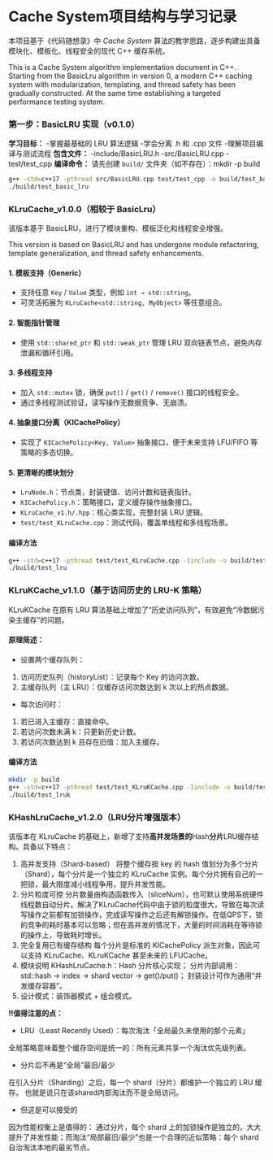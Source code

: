 # Cache System项目结构与学习记录

本项目基于《代码随想录》中 *Cache System* 算法的教学思路，逐步构建出具备模块化、模板化、线程安全的现代 C++ 缓存系统。

This is a Cache System algorithm implementation document in C++. Starting from the BasicLru algorithm in version 0, a modern C++ caching system with modularization, templating, and thread safety has been gradually constructed. At the same time establishing a targeted performance testing system.


### 第一步：BasicLRU 实现（v0.1.0）
**学习目标：**
-掌握最基础的 LRU 算法逻辑
-学会分离 .h 和 .cpp 文件
-理解项目编译与测试流程
**包含文件：**
-include/BasicLRU.h
-src/BasicLRU.cpp
-test/test_cpp
**编译命令：**
请先创建 `build/` 文件夹（如不存在）：mkdir -p build
```bash
g++ -std=c++17 -pthread src/BasicLRU.cpp test/test_cpp -o build/test_basic_lru
./build/test_basic_lru
```

### KLruCache_v1.0.0（相较于 BasicLru）

该版本基于 BasicLRU，进行了模块重构、模板泛化和线程安全增强。

This version is based on BasicLRU and has undergone module refactoring, template generalization, and thread safety enhancements.

####  1. 模板支持（Generic）
- 支持任意 `Key` / `Value` 类型，例如 `int → std::string`。
- 可灵活拓展为 `KLruCache<std::string, MyObject>` 等任意组合。

####  2. 智能指针管理
- 使用 `std::shared_ptr` 和 `std::weak_ptr` 管理 LRU 双向链表节点，避免内存泄漏和循环引用。

####  3. 多线程支持
- 加入 `std::mutex` 锁，确保 `put()` / `get()` / `remove()` 接口的线程安全。
- 通过多线程测试验证，读写操作无数据竞争、无崩溃。

####  4. 抽象接口分离（KICachePolicy）
- 实现了 `KICachePolicy<Key, Value>` 抽象接口，便于未来支持 LFU/FIFO 等策略的多态切换。

####  5. 更清晰的模块划分
- `LruNode.h`：节点类，封装键值、访问计数和链表指针。
- `KICachePolicy.h`：策略接口，定义缓存操作抽象接口。
- `KLruCache_v1.h/.hpp`：核心类实现，完整封装 LRU 逻辑。
- `test/test_KLruCache.cpp`：测试代码，覆盖单线程和多线程场景。

#### 编译方法
```bash
g++ -std=c++17 -pthread test/test_KLruCache.cpp -Iinclude -o build/test_lru
./build/test_lru
```

### KLruKCache_v1.1.0（基于访问历史的 LRU-K 策略）
KLruKCache 在原有 LRU 算法基础上增加了“历史访问队列”，有效避免“冷数据污染主缓存”的问题。

#### 原理简述：
- 设置两个缓存队列：
1. 访问历史队列（historyList）：记录每个 Key 的访问次数。
2. 主缓存队列（主 LRU）：仅缓存访问次数达到 k 次以上的热点数据。

- 每次访问时：
1. 若已进入主缓存：直接命中。
2. 若访问次数未满 k：只更新历史计数。
3. 若访问次数达到 k 且存在旧值：加入主缓存。

#### 编译方法
```bash
mkdir -p build
g++ -std=c++17 -pthread test/test_KLruKCache.cpp -Iinclude -o build/test_lruk
./build/test_lruk
```
### KHashLruCache_v1.2.0（LRU分片增强版本）

该版本在 KLruCache 的基础上，新增了支持**高并发场景的**Hash**分片**LRU缓存结构。具备以下特点：
1. 高并发支持（Shard-based）
将整个缓存按 key 的 hash 值划分为多个分片（Shard），每个分片是一个独立的 KLruCache 实例。每个分片拥有自己的一把锁，最大限度减小线程争用，提升并发性能。
2. 分片粒度可控
分片数量由构造函数传入（sliceNum），也可默认使用系统硬件线程数自动分片。解决了KLruCache代码中由于锁的粒度很大，导致在每次读写操作之前都有加锁操作，完成读写操作之后还有解锁操作。在低QPS下，锁的竞争的耗时基本可以忽略；但在高并发的情况下，大量的时间消耗在等待锁的操作上，导致耗时增长。
3. 完全复用已有缓存结构
每个分片是标准的 KICachePolicy 派生对象，因此可以支持 KLruCache、KLruKCache 甚至未来的 LFUCache。
4. 模块说明
KHashLruCache.h：Hash 分片核心实现；
分片内部调用：std::hash<Key> → index → shard vector → get()/put()；
封装设计可作为通用“并发缓存容器”。
5. 设计模式：装饰器模式 + 组合模式。

**‼️值得注意的点：**
- LRU（Least Recently Used）：每次淘汰「全局最久未使用的那个元素」

全局策略意味着整个缓存空间是统一的：所有元素共享一个淘汰优先级列表。
- 分片后不再是“全局”最旧/最少

在引入分片（Sharding）之后，每一个 shard（分片）都维护一个独立的 LRU 缓存。
也就是说只在该shared内部淘汰而不是全局访问。
- 但这是可以接受的

因为性能权衡上是值得的：
通过分片，每个 shard 上的加锁操作是独立的，大大提升了并发性能；而淘汰“局部最旧/最少”也是一个合理的近似策略：每个 shard 自治淘汰本地的最劣节点。
